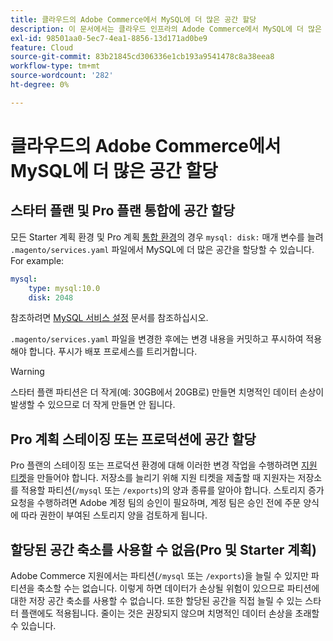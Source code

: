 ```yaml
---
title: 클라우드의 Adobe Commerce에서 MySQL에 더 많은 공간 할당
description: 이 문서에서는 클라우드 인프라의 Adode Commerce에서 MySQL에 더 많은 공간을 할당하는 방법에 대한 지침을 제공합니다.
exl-id: 98501aa0-5ec7-4ea1-8856-13d171ad0be9
feature: Cloud
source-git-commit: 83b21845cd306336e1cb193a9541478c8a38eea8
workflow-type: tm+mt
source-wordcount: '282'
ht-degree: 0%

---
```


# 클라우드의 Adobe Commerce에서 MySQL에 더 많은 공간 할당


## 스타터 플랜 및 Pro 플랜 통합에 공간 할당

모든 Starter 계획 환경 및 Pro 계획 [통합 환경](/help/announcements/adobe-commerce-announcements/integration-environment-enhancement-request-pro-and-starter.md)의 경우 `mysql: disk:` 매개 변수를 늘려 `.magento/services.yaml` 파일에서 MySQL에 더 많은 공간을 할당할 수 있습니다. For example:

```yaml
mysql:
    type: mysql:10.0
    disk: 2048
```

참조하려면 [MySQL 서비스 설정](https://devdocs.magento.com/guides/v2.3/cloud/project/project-conf-files_services-mysql.html) 문서를 참조하십시오.

`.magento/services.yaml` 파일을 변경한 후에는 변경 내용을 커밋하고 푸시하여 적용해야 합니다. 푸시가 배포 프로세스를 트리거합니다.

>[!WARNING]
>
>스타터 플랜 파티션은 더 작게(예: 30GB에서 20GB로) 만들면 치명적인 데이터 손상이 발생할 수 있으므로 더 작게 만들면 안 됩니다.

## Pro 계획 스테이징 또는 프로덕션에 공간 할당

Pro 플랜의 스테이징 또는 프로덕션 환경에 대해 이러한 변경 작업을 수행하려면 [지원 티켓](/help/help-center-guide/help-center/magento-help-center-user-guide.md#merchant-not-displayed)을 만들어야 합니다. 저장소를 늘리기 위해 지원 티켓을 제출할 때 지원자는 저장소를 적용할 파티션(`/mysql` 또는 `/exports`)의 양과 종류를 알아야 합니다. 스토리지 증가 요청을 수행하려면 Adobe 계정 팀의 승인이 필요하며, 계정 팀은 승인 전에 주문 양식에 따라 권한이 부여된 스토리지 양을 검토하게 됩니다.

## 할당된 공간 축소를 사용할 수 없음(Pro 및 Starter 계획)

Adobe Commerce 지원에서는 파티션(`/mysql` 또는 `/exports`)을 늘릴 수 있지만 파티션을 축소할 수는 없습니다. 이렇게 하면 데이터가 손상될 위험이 있으므로 파티션에 대한 저장 공간 축소를 사용할 수 없습니다.
또한 할당된 공간을 직접 늘릴 수 있는 스타터 플랜에도 적용됩니다. 줄이는 것은 권장되지 않으며 치명적인 데이터 손상을 초래할 수 있습니다.
